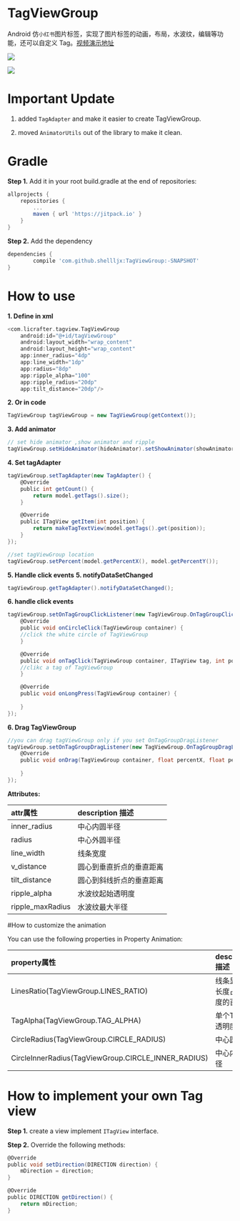 # TagViewGroup
Android 仿`小红书`图片标签，实现了图片标签的动画，布局，水波纹，编辑等功能，还可以自定义 Tag。[视频演示地址](http://7vzpfd.com1.z0.glb.clouddn.com/shamuMMB29Klijx12252016215920.mp4)

[![](https://jitpack.io/v/shellljx/TagViewGroup.svg)](https://jitpack.io/#shellljx/TagViewGroup)

![](http://7vzpfd.com1.z0.glb.clouddn.com/ezgif.com-dc9f221590.gif)

# Important Update
1. added `TagAdapter` and make it easier to create TagViewGroup.

2. moved `AnimatorUtils` out of the library to make it clean.

# Gradle

**Step 1.** Add it in your root build.gradle at the end of repositories:
```groovy
allprojects {
	repositories {
		...
		maven { url 'https://jitpack.io' }
	}
}
```

**Step 2.** Add the dependency
```groovy
dependencies {
	    compile 'com.github.shellljx:TagViewGroup:-SNAPSHOT'
}
```

# How to use

**1. Define in xml**
```groovy
<com.licrafter.tagview.TagViewGroup
    android:id="@+id/tagViewGroup"
    android:layout_width="wrap_content"
    android:layout_height="wrap_content"
    app:inner_radius="4dp"
    app:line_width="1dp"
    app:radius="8dp"
    app:ripple_alpha="100"
    app:ripple_radius="20dp"
    app:tilt_distance="20dp"/>
```

**2. Or in code**
```groovy
TagViewGroup tagViewGroup = new TagViewGroup(getContext());
```
**3. Add animator**
```groovy
// set hide animator ,show animator and ripple
tagViewGroup.setHideAnimator(hideAnimator).setShowAnimator(showAnimator).addRipple();
```
**4. Set tagAdapter**
```groovy
tagViewGroup.setTagAdapter(new TagAdapter() {
    @Override
    public int getCount() {
        return model.getTags().size();
    }

    @Override
    public ITagView getItem(int position) {
        return makeTagTextView(model.getTags().get(position));
    }
});

//set tagViewGroup location
tagViewGroup.setPercent(model.getPercentX(), model.getPercentY());
```
**5. Handle click events**
**5. notifyDataSetChanged**
```groovy
tagViewGroup.getTagAdapter().notifyDataSetChanged();
```

**6. handle click events**
```groovy
tagViewGroup.setOnTagGroupClickListener(new TagViewGroup.OnTagGroupClickListener() {
    @Override
    public void onCircleClick(TagViewGroup container) {
    //click the white circle of TagViewGroup         
    }

    @Override
    public void onTagClick(TagViewGroup container, ITagView tag, int position) {
    //clikc a tag of TagViewGroup
    }

    @Override
    public void onLongPress(TagViewGroup container) {
    
    }
});
```
**6. Drag TagViewGroup**
```groovy
//you can drag tagViewGroup only if you set OnTagGroupDragListener
tagViewGroup.setOnTagGroupDragListener(new TagViewGroup.OnTagGroupDragListener() {
    @Override
    public void onDrag(TagViewGroup container, float percentX, float percentY) {
                    
    }
});
```

**Attributes:**

|attr属性|description 描述|
|:---|:---|
|inner_radius|中心内圆半径|
|radius|中心外圆半径|
|line_width|线条宽度|
|v_distance|圆心到垂直折点的垂直距离|
|tilt_distance|圆心到斜线折点的垂直距离|
|ripple_alpha|水波纹起始透明度|
|ripple_maxRadius|水波纹最大半径|

#How to customize the animation

You can use the following properties in Property Animation:

|property属性|description 描述|
|:---|:---|
|LinesRatio(TagViewGroup.LINES_RATIO)|线条显现的长度占总长度的百分比|
|TagAlpha(TagViewGroup.TAG_ALPHA)|单个Tag的透明度|
|CircleRadius(TagViewGroup.CIRCLE_RADIUS)|中心圆半径|
|CircleInnerRadius(TagViewGroup.CIRCLE_INNER_RADIUS)|中心内圆半径|

# How to implement your own Tag view

**Step 1.** create a view implement `ITagView` interface.

**Step 2.** Override the following methods:

```groovy
@Override
public void setDirection(DIRECTION direction) {
    mDirection = direction;
}

@Override
public DIRECTION getDirection() {
    return mDirection;
}
```
